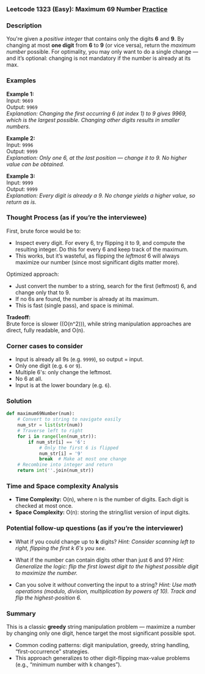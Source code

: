 ### Leetcode 1323 (Easy): Maximum 69 Number [Practice](https://leetcode.com/problems/maximum-69-number)

### Description  
You're given a *positive integer* that contains only the digits **6** and **9**. By changing at most **one digit** from **6** to **9** (or vice versa), return the *maximum number* possible. For optimality, you may only want to do a single change — and it’s optional: changing is not mandatory if the number is already at its max.

### Examples  

**Example 1:**  
Input: `9669`  
Output: `9969`  
*Explanation: Changing the first occurring 6 (at index 1) to 9 gives 9969, which is the largest possible. Changing other digits results in smaller numbers.*

**Example 2:**  
Input: `9996`  
Output: `9999`  
*Explanation: Only one 6, at the last position — change it to 9. No higher value can be obtained.*

**Example 3:**  
Input: `9999`  
Output: `9999`  
*Explanation: Every digit is already a 9. No change yields a higher value, so return as is.*

### Thought Process (as if you’re the interviewee)  
First, brute force would be to:
- Inspect every digit. For every 6, try flipping it to 9, and compute the resulting integer. Do this for every 6 and keep track of the maximum.
- This works, but it’s wasteful, as flipping the *leftmost* 6 will always maximize our number (since most significant digits matter more).

Optimized approach:
- Just convert the number to a string, search for the first (leftmost) 6, and change only that to 9.
- If no 6s are found, the number is already at its maximum.
- This is fast (single pass), and space is minimal.

**Tradeoff:**  
Brute force is slower (\(O(n^2)\)), while string manipulation approaches are direct, fully readable, and O(n).

### Corner cases to consider  
- Input is already all 9s (e.g. `9999`), so output = input.
- Only one digit (e.g. `6` or `9`).
- Multiple 6's: only change the leftmost.
- No 6 at all.
- Input is at the lower boundary (e.g. `6`).

### Solution

```python
def maximum69Number(num):
    # Convert to string to navigate easily
    num_str = list(str(num))
    # Traverse left to right
    for i in range(len(num_str)):
        if num_str[i] == '6':
            # Only the first 6 is flipped
            num_str[i] = '9'
            break  # Make at most one change
    # Recombine into integer and return
    return int(''.join(num_str))
```

### Time and Space complexity Analysis  

- **Time Complexity:** O(n), where n is the number of digits. Each digit is checked at most once.
- **Space Complexity:** O(n): storing the string/list version of input digits.

### Potential follow-up questions (as if you’re the interviewer)  

- What if you could change up to **k** digits?
  *Hint: Consider scanning left to right, flipping the first k 6's you see.*

- What if the number can contain digits other than just 6 and 9?
  *Hint: Generalize the logic: flip the first lowest digit to the highest possible digit to maximize the number.*

- Can you solve it *without* converting the input to a string?
  *Hint: Use math operations (modulo, division, multiplication by powers of 10). Track and flip the highest-position 6.*

### Summary  
This is a classic **greedy** string manipulation problem — maximize a number by changing only one digit, hence target the most significant possible spot.  
- Common coding patterns: digit manipulation, greedy, string handling, “first-occurrence” strategies.
- This approach generalizes to other digit-flipping max-value problems (e.g., “minimum number with k changes”).
